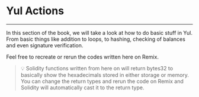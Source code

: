 # Yul Actions

---

In this section of the book, we will take a look at how to do basic stuff in Yul. From basic things like addition to loops, to hashing, checking of balances and even signature verification.

Feel free to recreate or rerun the codes written here on Remix.

> 💡 Solidity functions written from here on will return bytes32 to basically show the hexadecimals stored in either storage or memory. You can change the return types and rerun the code on Remix and Solidity will automatically cast it to the return type.